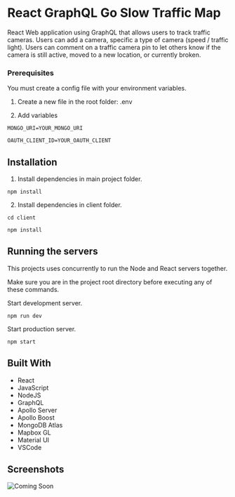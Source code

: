 # React GraphQL Go Slow Traffic Map

React Web application using GraphQL that allows users to track traffic cameras. Users can add a camera, specific a type of camera (speed / traffic light). Users can comment on a traffic camera pin to let others know if the camera is still active, moved to a new location, or currently broken.

### Prerequisites

You must create a config file with your environment variables.

1. Create a new file in the root folder: .env

2. Add variables

```
MONGO_URI=YOUR_MONGO_URI

OAUTH_CLIENT_ID=YOUR_OAUTH_CLIENT

```

## Installation

1. Install dependencies in main project folder.

```
npm install
```

2. Install dependencies in client folder.

```
cd client

npm install
```

## Running the servers

This projects uses concurrently to run the Node and React servers together.

Make sure you are in the project root directory before executing any of these commands.

Start development server.

```
npm run dev
```

Start production server.

```
npm start
```

## Built With

- React
- JavaScript
- NodeJS
- GraphQL
- Apollo Server
- Apollo Boost
- MongoDB Atlas
- Mapbox GL
- Material UI
- VSCode

## Screenshots

![Coming Soon](https://upload.wikimedia.org/wikipedia/commons/8/80/Comingsoon.png "Coming Soon")
